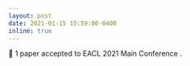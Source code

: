 ```yaml
---
layout: post
date: 2021-01-15 15:59:00-0400
inline: true
---
```


:triangular_flag_on_post: 1 paper accepted to EACL 2021 Main Conference .
